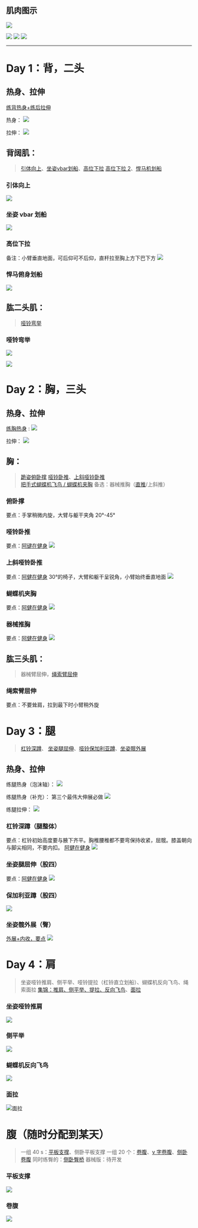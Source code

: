 ## 肌肉图示
![](背面肌肉.png)

![](腿部背面肌肉.png)
![](正面肌肉.png)
![](腿部正面肌肉.png)

---

# Day 1：背，二头
## 热身、拉伸
[练背热身+练后拉伸](https://www.xiaohongshu.com/discovery/item/6638df5f000000001e0243aa?source=webshare&xhsshare=pc_web&xsec_token=ABxUEP2F9LP1vPEYHCzYJbmz9env_ihzT_xbsaHHEc9qk=&xsec_source=pc_share)

热身：
![](练背前热身.jpg)

拉伸：
![](练背后拉伸.jpg)


## 背阔肌：
> [引体向上](https://www.xiaohongshu.com/discovery/item/654246490000000025023b04?source=webshare&xhsshare=pc_web&xsec_token=AB1CUOtsQTvhAzPBV8gFoM7HBdqP9Hb61OYJB2PgCdigk=&xsec_source=pc_share)、[坐姿vbar划船](https://www.xiaohongshu.com/discovery/item/685fbabe000000001001127f?source=webshare&xhsshare=pc_web&xsec_token=ABp5E_2w015A2j9Lo8arAg_pctX4XcURCiKIRnoulilbM=&xsec_source=pc_share)、[高位下拉](https://www.xiaohongshu.com/discovery/item/65d023ef000000000702641f?source=webshare&xhsshare=pc_web&xsec_token=ABy8oQRNk704xg0NFPl1rinb2oZzk1RLhhBwKVIjPIfc8=&xsec_source=pc_share) [高位下拉 2](https://www.xiaohongshu.com/discovery/item/65b7843d000000002c017490?source=webshare&xhsshare=pc_web&xsec_token=ABzNBsZ6KWlYgzgsskk1KSIDBROvBUONnTlSNJ6tAKbYo=&xsec_source=pc_share)、[悍马机划船](https://www.xiaohongshu.com/discovery/item/669ce7bb0000000025000e37?source=webshare&xhsshare=pc_web&xsec_token=ABWKAsTURgVoA8au8rreM-HjKLmMHLDwH0IZ_1J6U90nE=&xsec_source=pc_share)

### 引体向上
![](引体向上.png)

### 坐姿 vbar 划船
![](绳索划船.png)

### 高位下拉
备注：小臂垂直地面，可后仰可不后仰，直杆拉至胸上方下巴下方
![](绳索下拉.png)

### 悍马俯身划船
![](悍马俯身划船.png)

## 肱二头肌：
> [哑铃弯举](https://www.xiaohongshu.com/discovery/item/660cc0f7000000001a00fa77?source=webshare&xhsshare=pc_web&xsec_token=ABNJrr6YYEEuhXmk5FmRfWMSoMXxAEg_xPocfxeyMAPz4=&xsec_source=pc_share)

### 哑铃弯举
![](哑铃弯举.png)

![](哑铃交替弯举.png)


# Day 2：胸，三头
## 热身、拉伸
[练胸热身](https://www.xiaohongshu.com/discovery/item/66fa4b37000000002c0144ea?source=webshare&xhsshare=pc_web&xsec_token=ABcmz6zmEDi3FAHVdNWybrhV7d8bK8sdZGOz0_JJg5bt0=&xsec_source=pc_share) :
![](练胸前热身.jpg)

拉伸：
![](练胸后拉伸.jpg)

## 胸：
> [跪姿俯卧撑](https://www.xiaohongshu.com/discovery/item/6710f7a3000000001b02f8c9?source=webshare&xhsshare=pc_web&xsec_token=ABL2UVkivG5-TEaTMWi1q3X1ZQtQVKxYbAZQjzdO2RxqA=&xsec_source=pc_share) 
> [哑铃卧推](https://www.xiaohongshu.com/discovery/item/684fd5020000000023013244?source=webshare&xhsshare=pc_web&xsec_token=ABH2NMHY1i37RKgHg0UVjcJIzsBkW1f-Ti0GR3_BvshUY=&xsec_source=pc_share)、[上斜哑铃卧推]( https://www.xiaohongshu.com/discovery/item/673ac1f40000000002038bbf?source=webshare&xhsshare=pc_web&xsec_token=ABRheKWXqlD703vYvV3apS2jasN9t_nXGxPokCq6LXdaI=&xsec_source=pc_share)   
> [把手式蝴蝶机飞鸟 / 蝴蝶机夹胸](https://www.xiaohongshu.com/discovery/item/678d2f4c000000001601b583?source=webshare&xhsshare=pc_web&xsec_token=ABQLHva2WRyYhfBbFVOL29W31t3Rygv9FLsXOV3a8dP00=&xsec_source=pc_share)
> 备选：器械推胸（[直推]( https://www.xiaohongshu.com/discovery/item/68635fd4000000001203098d?source=webshare&xhsshare=pc_web&xsec_token=ABFsQTPjFG4Rw8Xdn79rlRR3FQq5LjhJZ5NYjE1u9vr10=&xsec_source=pc_share)/上斜推）

### 俯卧撑
要点：手掌稍微内旋，大臂与躯干夹角 20°-45°

### 哑铃卧推
要点：[阿键在健身](https://www.xiaohongshu.com/discovery/item/67ab21c1000000001902c256?source=webshare&xhsshare=pc_web&xsec_token=ABbhvXPf8zhl9jWNlOo1bBNf0dTYYDdlzB9IxFiPAdjJ8=&xsec_source=pc_share)
![](哑铃卧推.png)


### 上斜哑铃卧推
要点：[阿健在健身](https://www.xiaohongshu.com/discovery/item/67c6bae80000000007036fb7?source=webshare&xhsshare=pc_web&xsec_token=ABwwzknV6F42YaBVpL565T-icTldWdaRt9QEbJUcu41w4=&xsec_source=pc_share)
30°的椅子，大臂和躯干呈锐角，小臂始终垂直地面
![](上斜哑铃卧推.png)

### 蝴蝶机夹胸
要点：[阿健在健身](https://www.xiaohongshu.com/discovery/item/66dbae420000000027000b47?source=webshare&xhsshare=pc_web&xsec_token=AB8lATwrwSEj9cBnNMGa_Oqbwl0rrslGMXC3425uds0oc=&xsec_source=pc_share)
![](蝴蝶机夹胸.png)

### 器械推胸
要点：[阿健在健身](https://www.xiaohongshu.com/discovery/item/6775141b000000000b00f511?source=webshare&xhsshare=pc_web&xsec_token=ABE3eZMOiXlqzyXOUPkvlLTGmxmuJc3hGj3Mju-B5xdJY=&xsec_source=pc_share) 
![](坐姿推胸.png)

## 肱三头肌：
>器械臂屈伸，[绳索臂屈伸](https://www.xiaohongshu.com/discovery/item/6866201c000000001d00d0d9?source=webshare&xhsshare=pc_web&xsec_token=ABHZYhTpk-CCWWjCxSFmOI059CTqaz2vJJ5Pl2JnBVt3U=&xsec_source=pc_share)

### 绳索臂屈伸
要点：不要耸肩，拉到最下时小臂稍外旋

# Day 3：腿
> [杠铃深蹲](https://www.xiaohongshu.com/discovery/item/67557115000000000102b433?source=webshare&xhsshare=pc_web&xsec_token=ABw2l6Os9wYqsWRYPB1xis7_yhjWtdtJ20JPc7ZJJTAuE=&xsec_source=pc_share)、 [坐姿腿屈伸](https://www.xiaohongshu.com/discovery/item/6748871900000000060174e2?source=webshare&xhsshare=pc_web&xsec_token=ABwHQkGpJUyytzq-HGN8t3Bf7OINWr2yeCDmRIrej1VxE=&xsec_source=pc_share)、[哑铃保加利亚蹲](https://www.xiaohongshu.com/discovery/item/688d45e90000000023027317?source=webshare&xhsshare=pc_web&xsec_token=ABRn1nPPGtCioSYQ-iRpjIHDJ3h2vOuDnvjLnR0WZd5rw=&xsec_source=pc_share)、[坐姿髋外展](https://www.xiaohongshu.com/discovery/item/6821f09b0000000020028734?source=webshare&xhsshare=pc_web&xsec_token=ABMYtc9GGVzWsGCRkaurT2PJaWFWmyzou7j340fI9k5ck=&xsec_source=pc_share)

## 热身、拉伸
练腿热身（泡沫轴）：
![](练腿前热身.jpg)

练腿热身（补充）： 第三个最伟大伸展必做
![](练腿前热身2.jpg)

练腿拉伸：
![](练腿后拉伸.jpg)

### 杠铃深蹲（腿整体）
要点：杠铃初始高度要与腋下齐平。胸椎腰椎都不要弯保持收紧，屈髋。膝盖朝向与脚尖相同，不要内扣。
[阿健在健身](https://www.xiaohongshu.com/discovery/item/66f0a0ce000000002603e97b?source=webshare&xhsshare=pc_web&xsec_token=ABHoZzoYFl7XhU9uukUVRGWHCkiwkOgkYk1v-efq0_eBk=&xsec_source=pc_share) 
![](杠铃深蹲.png)


### 坐姿腿屈伸（股四）
要点：[阿健在健身](https://www.xiaohongshu.com/discovery/item/670e363b000000001600df2e?source=webshare&xhsshare=pc_web&xsec_token=ABULmyJlE6cdCxWLtc73BtBwl3lmVR3r1cr7HoNypqatk=&xsec_source=pc_share)
![](坐姿腿屈伸.png)


### 保加利亚蹲（股四）
![](保加利亚蹲.png)

### 坐姿髋外展（臀）
[外展+内收，要点](https://www.xiaohongshu.com/discovery/item/6624c25e00000000010040da?source=webshare&xhsshare=pc_web&xsec_token=ABF17jU8poNrciNm69pmzuHbGPHpOkCnwofzVrGGOKFfs=&xsec_source=pc_share) 
![](坐姿髋外展+内收.png)

# Day 4：肩
>坐姿哑铃推肩、侧平举、哑铃提拉（杠铃直立划船）、蝴蝶机反向飞鸟、绳索面拉
>[集锦：推肩、侧平举、提拉、反向飞鸟]( https://www.xiaohongshu.com/discovery/item/675cd0c4000000000203641b?source=webshare&xhsshare=pc_web&xsec_token=ABfHIFyCGgKnLBsVXsA9WePfITBK2AX5z28VcqYdqPqOk=&xsec_source=pc_share)、[面拉](https://www.xiaohongshu.com/discovery/item/66193540000000001b008904?source=webshare&xhsshare=pc_web&xsec_token=ABycht-SeHHNR30Qhf6KiWePgFgZ906cdzkLvBlmwLH-M=&xsec_source=pc_share)

### 坐姿哑铃推肩
![](坐姿哑铃推肩.png)


### 侧平举
![](哑铃侧平举.png)

### 蝴蝶机反向飞鸟
![](蝴蝶机反向飞鸟.png)


### 面拉
![面拉](面拉练肩后束.png)


# 腹（随时分配到某天）
>一组 40 s：[平板支撑](https://www.xiaohongshu.com/discovery/item/66e0370a000000000c018e87?source=webshare&xhsshare=pc_web&xsec_token=ABQKKcplq3vNeq9zArDaaDsByXuZ8iJxXthjqm5tl-qCY=&xsec_source=pc_share)、侧卧平板支撑
>一组 20 个：[卷腹](https://www.xiaohongshu.com/discovery/item/67dbe52b000000000d015f8f?source=webshare&xhsshare=pc_web&xsec_token=ABRkPalFE4h4NyhjpDR030rRz2pRHF4y_FFqKejsb2008=&xsec_source=pc_share)、[v 字卷腹](https://www.xiaohongshu.com/discovery/item/666c19df000000000e031547?source=webshare&xhsshare=pc_web&xsec_token=AB7gGhQ1d1nIYdmnmfIBrkPgWcKqpRLu2jamRccPG6RXE=&xsec_source=pc_share)、[侧卧卷腹](https://www.xiaohongshu.com/discovery/item/5e896b02000000000100658d?source=webshare&xhsshare=pc_web&xsec_token=ABJjQ1D15AKbtwAU21Phc9my9c-dA39ZOxINtQtBtUwX4=&xsec_source=pc_share)
>同时练臀的：[侧卧臀桥](https://www.xiaohongshu.com/discovery/item/6405656a000000000800f5fa?source=webshare&xhsshare=pc_web&xsec_token=AB2p8W2Q-ZF5UADShqNaUQ_siht4IBDf3-2sowg8bTjlw=&xsec_source=pc_share)
>器械版：待开发


### 平板支撑
![](平板支撑.png)

### 卷腹
![](卷腹.png)





